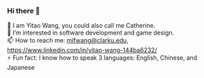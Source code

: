 ### Hi there 👋

<!--
**CathyW-Y/CathyW-Y** is a ✨ _special_ ✨ repository because its `README.md` (this file) appears on your GitHub profile.

Here are some ideas to get you started:

🔭 I am Yitao Wang, you could also call me Catherine. 
🌱 I’m interested in software development and game design. 
📫 How to reach me: mifwang@clarku.edu, https://www.linkedin.com/in/yitao-wang-144ba6232/
⚡ Fun fact: I know how to speak 3 languages: English, Chinese, and Japanese
-->
🔭 I am Yitao Wang, you could also call me Catherine.\
🌱 I’m interested in software development and game design.\
📫 How to reach me: mifwang@clarku.edu, https://www.linkedin.com/in/yitao-wang-144ba6232/ \
⚡ Fun fact: I know how to speak 3 languages: English, Chinese, and Japanese 
